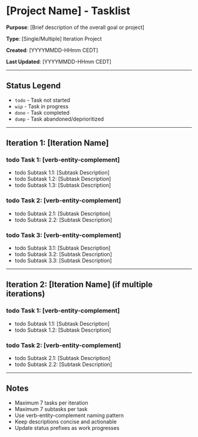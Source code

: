 # [Project Name] - Tasklist

**Purpose**: [Brief description of the overall goal or project]

**Type**: [Single/Multiple] Iteration Project

**Created**: [YYYYMMDD-HHmm CEDT]

**Last Updated**: [YYYYMMDD-HHmm CEDT]

---

## Status Legend
- `todo` - Task not started
- `wip` - Task in progress  
- `done` - Task completed
- `dump` - Task abandoned/deprioritized

---

## Iteration 1: [Iteration Name]

### todo Task 1: [verb-entity-complement]
- todo Subtask 1.1: [Subtask Description]
- todo Subtask 1.2: [Subtask Description]
- todo Subtask 1.3: [Subtask Description]

### todo Task 2: [verb-entity-complement]
- todo Subtask 2.1: [Subtask Description]
- todo Subtask 2.2: [Subtask Description]

### todo Task 3: [verb-entity-complement]
- todo Subtask 3.1: [Subtask Description]
- todo Subtask 3.2: [Subtask Description]
- todo Subtask 3.3: [Subtask Description]

---

## Iteration 2: [Iteration Name] (if multiple iterations)

### todo Task 1: [verb-entity-complement]
- todo Subtask 1.1: [Subtask Description]
- todo Subtask 1.2: [Subtask Description]

### todo Task 2: [verb-entity-complement]
- todo Subtask 2.1: [Subtask Description]
- todo Subtask 2.2: [Subtask Description]

---

## Notes
- Maximum 7 tasks per iteration
- Maximum 7 subtasks per task
- Use verb-entity-complement naming pattern
- Keep descriptions concise and actionable
- Update status prefixes as work progresses
